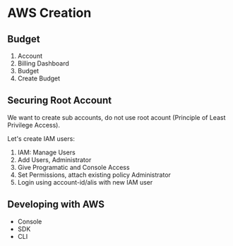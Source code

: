 # AWS Creation

## Budget

1. Account
2. Billing Dashboard
3. Budget
4. Create Budget

## Securing Root Account

We want to create sub accounts, do not use root acount (Principle of Least Privilege Access).

Let's create IAM users:

1. IAM: Manage Users
2. Add Users, Administrator
3. Give Programatic and Console Access
4. Set Permissions, attach existing policy Administrator
5. Login using account-id/alis with new IAM user

## Developing with AWS

* Console
* SDK
* CLI
